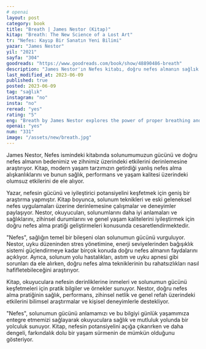 ```yaml
---
# openai
layout: post
category: book
title: "Breath | James Nestor (Kitap)"
kitap: "Breath: The New Science of a Lost Art"
tr: "Nefes: Kayıp Bir Sanatın Yeni Bilimi"
yazar: "James Nestor"
yil: "2021"
sayfa: "304"
goodreads: "https://www.goodreads.com/book/show/48890486-breath"
description: "James Nestor'ın Nefes kitabı, doğru nefes almanın sağlık ve iyilik hali üzerindeki etkisini incelerken modern yaşamın yanlış nefes alışkanlıklarını da ele alarak okuyucuları doğru nefes teknikleriyle sağlık ve performanslarını artırmaya teşvik eder."
last_modified_at: 2023-06-09
published: true
posted: 2023-06-09
tag: "sağlık" 
instagram: "no"
insta: "no"
reread: "yes"
rating: "5"
eng: "Breath by James Nestor explores the power of proper breathing and its impact on our health and well-being."
openai: "yes"
num: "331"
image: "/assets/new/breath.jpg"
---
```


James Nestor, Nefes ismindeki kitabında solunumumuzun gücünü ve doğru nefes almanın bedenimiz ve zihnimiz üzerindeki etkilerini derinlemesine araştırıyor. Kitap, modern yaşam tarzımızın getirdiği yanlış nefes alma alışkanlıklarını ve bunun sağlık, performans ve yaşam kalitesi üzerindeki olumsuz etkilerini de ele alıyor.

Yazar, nefesin gücünü ve iyileştirici potansiyelini keşfetmek için geniş bir araştırma yapmıştır. Kitap boyunca, solunum teknikleri ve eski geleneksel nefes uygulamaları üzerine derinlemesine çalışmalar ve deneyimler paylaşıyor. Nestor, okuyucuları, solunumlarını daha iyi anlamaları ve sağlıklarını, zihinsel durumlarını ve genel yaşam kalitelerini iyileştirmek için doğru nefes alma pratiği geliştirmeleri konusunda cesaretlendirmektedir.

"Nefes", sağlığın temel bir bileşeni olan solunumun gücünü vurguluyor. Nestor, uyku düzeninden stres yönetimine, enerji seviyelerinden bağışıklık sistemi güçlendirmeye kadar birçok konuda doğru nefes almanın faydalarını açıklıyor. Ayrıca, solunum yolu hastalıkları, astım ve uyku apnesi gibi sorunları da ele alırken, doğru nefes alma tekniklerinin bu rahatsızlıkları nasıl hafifletebileceğini araştırıyor.

Kitap, okuyuculara nefesin derinliklerine inmeleri ve solunumun gücünü keşfetmeleri için pratik bilgiler ve örnekler sunuyor. Nestor, doğru nefes alma pratiğinin sağlık, performans, zihinsel netlik ve genel refah üzerindeki etkilerini bilimsel araştırmalar ve kişisel deneyimlerle destekliyor.

"Nefes", solunumun gücünü anlamamızı ve bu bilgiyi günlük yaşamımıza entegre etmemizi sağlayarak okuyuculara sağlık ve mutluluk yolunda bir yolculuk sunuyor. Kitap, nefesin potansiyelini açığa çıkarırken ve daha dengeli, farkındalık dolu bir yaşam sürmenin de mümkün olduğunu gösteriyor.

